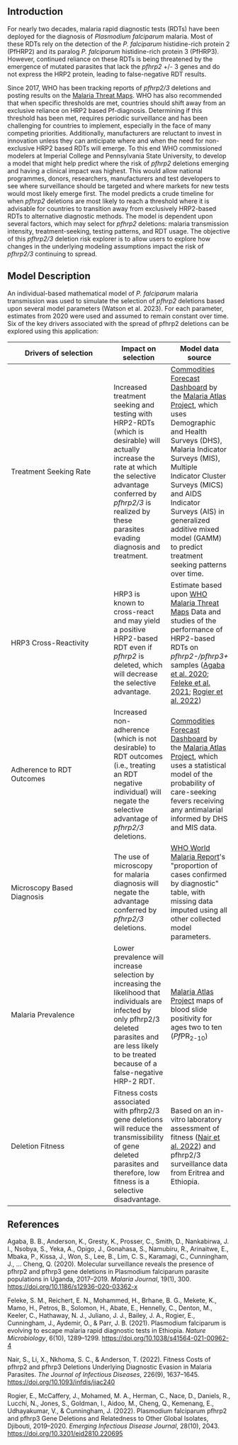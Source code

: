 ## Introduction

For nearly two decades, malaria rapid diagnostic tests (RDTs) have been deployed for the diagnosis of *Plasmodium falciparum* malaria. Most of these RDTs rely on the detection of  the *P. falciparum* histidine-rich protein 2 (PfHRP2) and its paralog *P. falciparum* histidine-rich protein 3 (PfHRP3). However, continued reliance on these RDTs is being threatened by the emergence of mutated parasites that lack the *pfhrp2* +/- 3 genes and do not express the HRP2 protein, leading to false-negative RDT results. 

Since 2017, WHO has been tracking reports of *pfhrp2/3* deletions and posting results on the [Malaria Threat Maps](https://apps.who.int/malaria/maps/threats/). WHO has also recommended that when specific thresholds are met, countries should shift away from an exclusive reliance on HRP2 based Pf-diagnosis.  Determining if this threshold has been met, requires periodic surveillance and has been challenging for countries to implement, especially in the face of many competing priorities.  Additionally, manufacturers are reluctant to invest in innovation unless they can anticipate where and when the need for non-exclusive HRP2 based RDTs will emerge. To this end WHO commissioned modelers at Imperial College and Pennsylvania State University, to develop a model that might help predict where the risk of *pfhrp2* deletions emerging and having a clinical impact was highest. This would allow national programmes, donors, researchers, manufacturers and test developers to see where surveillance should be targeted and where markets for new tests would most likely emerge first. The model predicts a crude timeline for when *pfhrp2* deletions are most likely to reach a threshold where it is advisable for countries to transition away from exclusively HRP2-based RDTs to alternative diagnostic methods. The model  is dependent upon several factors, which may select for *pfhrp2* deletions: malaria transmission intensity, treatment-seeking, testing patterns, and RDT usage. The objective of this *pfhrp2/3* deletion risk explorer is to allow users to explore how changes in the underlying modeling assumptions impact the risk of *pfhrp2/3* continuing to spread.


## Model Description

An individual-based mathematical model of *P. falciparum* malaria transmission was used to simulate the selection of *pfhrp2* deletions based upon several model parameters (Watson et al. 2023). For each parameter, estimates from 2020 were used and assumed to remain constant over time. Six of the key drivers associated with the spread of pfhrp2 deletions can be explored using this application:

| <div style="width: 13.5em">Drivers of selection</div> | Impact on selection | Model data source |
| --- | --- | --- |
| Treatment Seeking Rate | Increased treatment seeking and testing with HRP2-RDTs (which is desirable) will actually increase the rate at which the selective advantage conferred by *pfhrp2/3* is realized by these parasites evading diagnosis and treatment. | [Commodities Forecast Dashboard](https://data.malariaatlas.org/case-management) by the [Malaria Atlas Project](https://malariaatlas.org/), which uses Demographic and Health Surveys (DHS), Malaria Indicator Surveys (MIS), Multiple Indicator Cluster Surveys (MICS) and AIDS Indicator Surveys (AIS) in generalized additive mixed model (GAMM) to predict treatment seeking patterns over time. |
| HRP3 Cross-Reactivity | HRP3 is known to cross-react and may yield a positive HRP2-based RDT even if *pfhrp2* is deleted, which will decrease the selective advantage. | Estimate based upon [WHO Malaria Threat Maps](https://apps.who.int/malaria/maps/threats/) Data and studies of the performance of HRP2-based RDTs on *pfhrp2-\/pfhrp3+* samples ([Agaba et al. 2020](https://doi.org/10.1186/s12936-020-03362-x); [Feleke et al. 2021](https://doi.org/10.1038/s41564-021-00962-4); [Rogier et al. 2022](https://doi.org/10.3201/eid2810.220695)) |
| Adherence to RDT Outcomes | Increased non-adherence (which is not desirable) to RDT outcomes (i.e., treating an RDT negative individual) will negate the selective advantage of *pfhrp2/3* deletions. | [Commodities Forecast Dashboard](https://data.malariaatlas.org/case-management) by the [Malaria Atlas Project](https://malariaatlas.org/), which uses a statistical model of the probability of care-seeking fevers receiving any antimalarial informed by DHS and MIS data. |
| Microscopy Based Diagnosis | The use of microscopy for malaria diagnosis will negate the advantage conferred by *pfhrp2\/3* deletions. | [WHO World Malaria Report](https://www.who.int/teams/global-malaria-programme/reports)'s "proportion of cases confirmed by diagnostic" table, with missing data imputed using all other collected model parameters. |
| Malaria Prevalence | Lower prevalence will increase selection by increasing the likelihood that individuals are infected by only  pfhrp2/3 deleted parasites and are less likely to be treated because of a false-negative HRP-2 RDT. | [Malaria Atlas Project](https://malariaatlas.org/) maps of blood slide positivity for ages two to ten (*Pf*PR<sub>2-10</sub>) |
| Deletion Fitness | Fitness costs associated with pfhrp2/3 gene deletions will reduce the transmissibility of gene deleted parasites and therefore, low fitness is a selective disadvantage. | Based on an in-vitro laboratory assessment of fitness ([Nair et al. 2022](https://doi.org/10.1093/infdis/jiac240)) and pfhrp2/3 surveillance data from Eritrea and Ethiopia.  |


## References
Agaba, B. B., Anderson, K., Gresty, K., Prosser, C., Smith, D., Nankabirwa, J. I., Nsobya, S., Yeka, A., Opigo, J., Gonahasa, S., Namubiru, R., Arinaitwe, E., Mbaka, P., Kissa, J., Won, S., Lee, B., Lim, C. S., Karamagi, C., Cunningham, J., … Cheng, Q. (2020). Molecular surveillance reveals the presence of pfhrp2 and pfhrp3 gene deletions in Plasmodium falciparum parasite populations in Uganda, 2017–2019. *Malaria Journal*, 19(1), 300. https://doi.org/10.1186/s12936-020-03362-x

Feleke, S. M., Reichert, E. N., Mohammed, H., Brhane, B. G., Mekete, K., Mamo, H., Petros, B., Solomon, H., Abate, E., Hennelly, C., Denton, M., Keeler, C., Hathaway, N. J., Juliano, J. J., Bailey, J. A., Rogier, E., Cunningham, J., Aydemir, O., & Parr, J. B. (2021). Plasmodium falciparum is evolving to escape malaria rapid diagnostic tests in Ethiopia. *Nature Microbiology*, 6(10), 1289–1299. https://doi.org/10.1038/s41564-021-00962-4

Nair, S., Li, X., Nkhoma, S. C., & Anderson, T. (2022). Fitness Costs of pfhrp2 and pfhrp3 Deletions Underlying Diagnostic Evasion in Malaria Parasites. *The Journal of Infectious Diseases*, 226(9), 1637–1645. https://doi.org/10.1093/infdis/jiac240

Rogier, E., McCaffery, J., Mohamed, M. A., Herman, C., Nace, D., Daniels, R., Lucchi, N., Jones, S., Goldman, I., Aidoo, M., Cheng, Q., Kemenang, E., Udhayakumar, V., & Cunningham, J. (2022). Plasmodium falciparum pfhrp2 and pfhrp3 Gene Deletions and Relatedness to Other Global Isolates, Djibouti, 2019–2020. *Emerging Infectious Disease Journal*, 28(10), 2043. https://doi.org/10.3201/eid2810.220695

